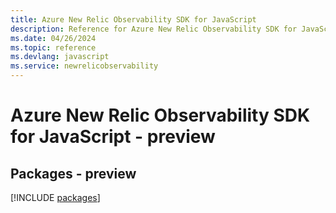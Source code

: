 ```yaml
---
title: Azure New Relic Observability SDK for JavaScript
description: Reference for Azure New Relic Observability SDK for JavaScript
ms.date: 04/26/2024
ms.topic: reference
ms.devlang: javascript
ms.service: newrelicobservability
---
```

# Azure New Relic Observability SDK for JavaScript - preview
## Packages - preview
[!INCLUDE [packages](new-relic-observability-index.md)]